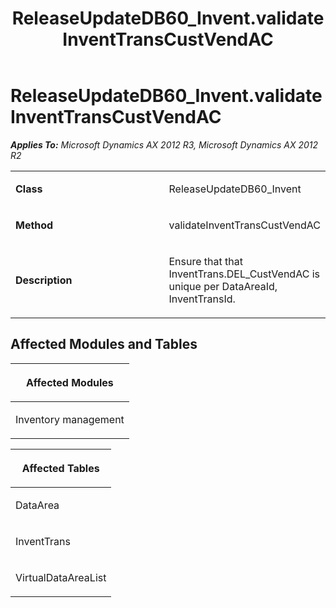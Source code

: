 ﻿---
title: ReleaseUpdateDB60_Invent.validateInventTransCustVendAC
TOCTitle: ReleaseUpdateDB60_Invent.validateInventTransCustVendAC
ms:assetid: 4dcf8078-1894-a207-4b1b-7f6efc866b44
ms:mtpsurl: https://msdn.microsoft.com/en-us/library/JJ685448(v=AX.60)
ms:contentKeyID: 49708151
ms.date: 05/18/2015
mtps_version: v=AX.60
---

# ReleaseUpdateDB60\_Invent.validateInventTransCustVendAC 


_**Applies To:** Microsoft Dynamics AX 2012 R3, Microsoft Dynamics AX 2012 R2_

<table>
<colgroup>
<col style="width: 50%" />
<col style="width: 50%" />
</colgroup>
<tbody>
<tr class="odd">
<td><p><strong>Class</strong></p></td>
<td><p>ReleaseUpdateDB60_Invent</p></td>
</tr>
<tr class="even">
<td><p><strong>Method</strong></p></td>
<td><p>validateInventTransCustVendAC</p></td>
</tr>
<tr class="odd">
<td><p><strong>Description</strong></p></td>
<td><p>Ensure that that InventTrans.DEL_CustVendAC is unique per DataAreaId, InventTransId.</p></td>
</tr>
</tbody>
</table>


## Affected Modules and Tables

<table>
<colgroup>
<col style="width: 100%" />
</colgroup>
<thead>
<tr class="header">
<th><p>Affected Modules</p></th>
</tr>
</thead>
<tbody>
<tr class="odd">
<td><p>Inventory management</p></td>
</tr>
</tbody>
</table>


<table>
<colgroup>
<col style="width: 100%" />
</colgroup>
<thead>
<tr class="header">
<th><p>Affected Tables</p></th>
</tr>
</thead>
<tbody>
<tr class="odd">
<td><p>DataArea</p></td>
</tr>
<tr class="even">
<td><p>InventTrans</p></td>
</tr>
<tr class="odd">
<td><p>VirtualDataAreaList</p></td>
</tr>
</tbody>
</table>

  


